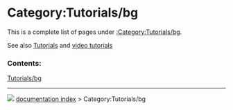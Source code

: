 # Category:Tutorials/bg
This is a complete list of pages under [:Category:Tutorials/bg](:Category:Tutorials/bg.md).

See also [Tutorials](Tutorials/bg.md) and [video tutorials](video_tutorials/bg.md)

### Contents:

  
  [Tutorials/bg](Tutorials/bg.md)



---
![](images/Right_arrow.png) [documentation index](../README.md) > Category:Tutorials/bg
